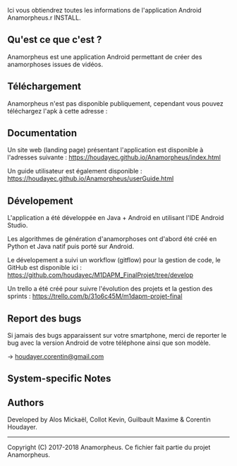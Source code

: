 Ici vous obtiendrez toutes les informations de l'application Android Anamorpheus.r INSTALL.

Qu'est ce que c'est ?
-----------

Anamorpheus est une application Android permettant de créer des anamorphoses issues de vidéos.

Téléchargement
-----------

Anamorpheus n'est pas disponible publiquement, cependant vous pouvez téléchargez l'apk à cette adresse :

Documentation
-------------

Un site web (landing page) présentant l'application est disponible à l'adresses suivante : https://houdayec.github.io/Anamorpheus/index.html

Un guide utilisateur est également disponible : https://houdayec.github.io/Anamorpheus/userGuide.html

Dévelopement
-----------

L'application a été développée en Java + Android en utilisant l'IDE Android Studio.

Les algorithmes de génération d'anamorphoses ont d'abord été créé en Python et Java natif puis porté sur Android.

Le dévelopement a suivi un workflow (gitflow) pour la gestion de code, le GitHub est disponible ici : https://github.com/houdayec/M1DAPM_FinalProjet/tree/develop

Un trello a été créé pour suivre l'évolution des projets et la gestion des sprints : https://trello.com/b/31o6c45M/m1dapm-projet-final

Report des bugs
-------------

 Si jamais des bugs apparaissent sur votre smartphone, merci de reporter le bug avec la version Android de votre téléphone ainsi que son modèle.

-> houdayer.corentin@gmail.com

System-specific Notes
---------------------

Authors
---------------------

Developed by Alos Mickaël, Collot Kevin, Guilbault Maxime & Corentin Houdayer.

-------------------------------------------------------------------------------
Copyright (C) 2017-2018 Anamorpheus.
Ce fichier fait partie du projet Anamorpheus.
